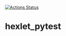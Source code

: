 [![Actions Status](https://github.com/StanislavSol/hexlet_pytest/workflows/run_pytest/badge.svg)](https://github.com/StanislavSol/hexlet_pytest/actions)

# hexlet_pytest
